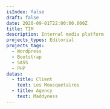```yaml
---
isIndex: false
draft: false
date: 2020-09-01T22:00:00.000Z
title: TIM
description: Internal media platform
projects_types: Editorial
projects_tags:
  - Wordpress
  - Bootstrap
  - SASS
  - PHP
datas:
  - title: Client
    text: Les Mousquetaires
  - title: Agency
    text: Maddyness
---
```

